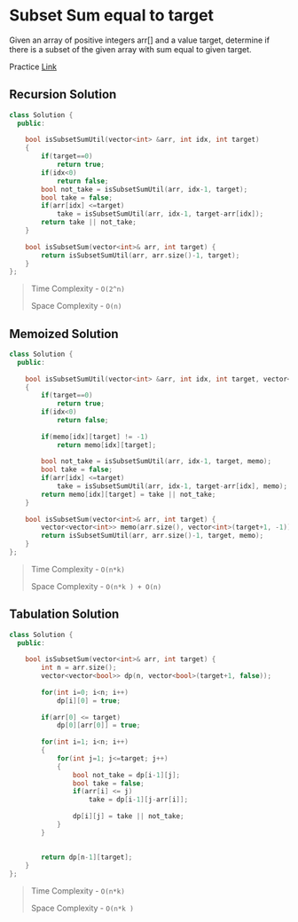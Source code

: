 # Subset Sum equal to target

Given an array of positive integers arr[] and a value target, determine if there is a subset of the given array with sum equal to given target. 


Practice [Link](https://www.geeksforgeeks.org/problems/subset-sum-problem-1611555638/1)


## Recursion Solution

```cpp
class Solution {
  public:
  
    bool isSubsetSumUtil(vector<int> &arr, int idx, int target)
    {
        if(target==0)
            return true;
        if(idx<0)
            return false;
        bool not_take = isSubsetSumUtil(arr, idx-1, target);
        bool take = false;
        if(arr[idx] <=target)
            take = isSubsetSumUtil(arr, idx-1, target-arr[idx]);
        return take || not_take;
    }
  
    bool isSubsetSum(vector<int>& arr, int target) {
        return isSubsetSumUtil(arr, arr.size()-1, target);
    }
};
```

> Time Complexity - `O(2^n)`
> 
> Space Complexity - `O(n)`


## Memoized Solution

```cpp
class Solution {
  public:
  
    bool isSubsetSumUtil(vector<int> &arr, int idx, int target, vector<vector<int>> &memo)
    {
        if(target==0)
            return true;
        if(idx<0)
            return false;
            
        if(memo[idx][target] != -1)
            return memo[idx][target];
        
        bool not_take = isSubsetSumUtil(arr, idx-1, target, memo);
        bool take = false;
        if(arr[idx] <=target)
            take = isSubsetSumUtil(arr, idx-1, target-arr[idx], memo);
        return memo[idx][target] = take || not_take;
    }
  
    bool isSubsetSum(vector<int>& arr, int target) {
        vector<vector<int>> memo(arr.size(), vector<int>(target+1, -1));
        return isSubsetSumUtil(arr, arr.size()-1, target, memo);
    }
};
```

> Time Complexity - `O(n*k)`
> 
> Space Complexity - `O(n*k ) + O(n)`

## Tabulation Solution

```cpp
class Solution {
  public:
  
    bool isSubsetSum(vector<int>& arr, int target) {
        int n = arr.size();
        vector<vector<bool>> dp(n, vector<bool>(target+1, false));
        
        for(int i=0; i<n; i++)
            dp[i][0] = true;
        
        if(arr[0] <= target)
            dp[0][arr[0]] = true;
            
        for(int i=1; i<n; i++)
        {
            for(int j=1; j<=target; j++)
            {
                bool not_take = dp[i-1][j];
                bool take = false;
                if(arr[i] <= j)
                    take = dp[i-1][j-arr[i]];
                    
                dp[i][j] = take || not_take;
            }
        }
        
        
        return dp[n-1][target];
    }
};
```

> Time Complexity - `O(n*k)`
> 
> Space Complexity - `O(n*k )`